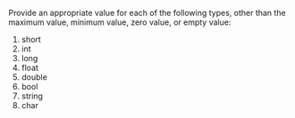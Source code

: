 Provide an appropriate value for each of the following types, other than the 
maximum value, minimum value, zero value, or empty value:

1. short
2. int
3. long
4. float
5. double
6. bool
7. string
8. char
